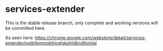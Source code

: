 # services-extender

This is the stable release branch, only complete and working versions will be committed here.

As seen here: https://chrome.google.com/webstore/detail/services-extender/ogibijkmmobhioglgkohldkndllomlal